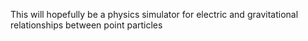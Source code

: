 This will hopefully be a physics simulator for electric and gravitational relationships between point particles
